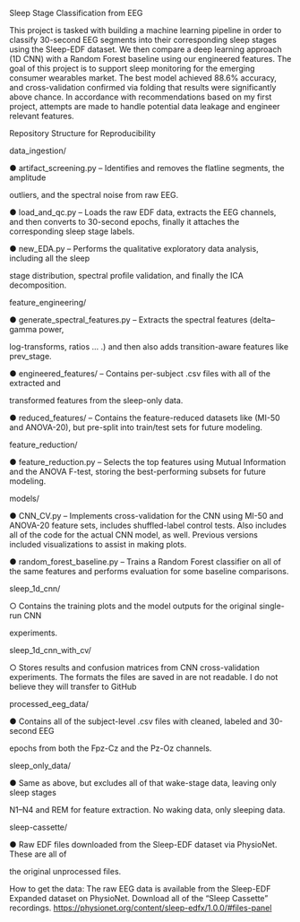 Sleep Stage Classification from EEG 

This project is tasked with building a machine learning pipeline in order to classify 30-second 
EEG segments into their corresponding sleep stages using the Sleep-EDF dataset. We then 
compare a deep learning approach (1D CNN) with a Random Forest baseline using our 
engineered features. The goal of this project is to support sleep monitoring for the emerging 
consumer wearables market. The best model achieved 88.6% accuracy, and cross-validation 
confirmed via folding that results were significantly above chance. In accordance with 
recommendations based on my first project, attempts are made to handle potential data leakage 
and engineer relevant features.  





Repository Structure for Reproducibility  




data_ingestion/ 

●  artifact_screening.py – Identifies and removes the flatline segments, the amplitude 

outliers, and the spectral noise from raw EEG. 

● load_and_qc.py – Loads the raw EDF data, extracts the EEG channels, and then 
converts to 30-second epochs, finally it attaches the corresponding sleep stage labels. 

●  new_EDA.py – Performs the qualitative exploratory data analysis, including all the sleep 

stage distribution, spectral profile validation, and finally the ICA decomposition. 




feature_engineering/ 

●  generate_spectral_features.py – Extracts the spectral features (delta–gamma power, 

log-transforms, ratios … .) and then also adds transition-aware features like prev_stage. 





●  engineered_features/ – Contains per-subject .csv files with all of the extracted and 

transformed features from the sleep-only data. 





● reduced_features/ – Contains the feature-reduced datasets like (MI-50 and ANOVA-20), 
but pre-split into train/test sets for future modeling. 




feature_reduction/ 

● feature_reduction.py – Selects the top features using Mutual Information and the ANOVA 
F-test, storing the best-performing subsets for future modeling. 





models/ 

●  CNN_CV.py – Implements cross-validation for the CNN using MI-50 and ANOVA-20 
feature sets, includes shuffled-label control tests. Also includes all of the code for the 
actual CNN model, as well. Previous versions included visualizations to assist in making plots.  

● random_forest_baseline.py – Trains a Random Forest classifier on all of the same 
features and performs evaluation for some baseline comparisons. 

sleep_1d_cnn/ 

○  Contains the training plots and the model outputs for the original single-run CNN 

experiments. 

sleep_1d_cnn_with_cv/ 

○  Stores results and confusion matrices from CNN cross-validation experiments. 
The formats the files are saved in are not readable. I do not believe they will 
transfer to GitHub 





processed_eeg_data/ 

●  Contains all of the subject-level .csv files with cleaned, labeled and 30-second EEG 

epochs from both the Fpz-Cz and the Pz-Oz channels. 





sleep_only_data/ 

●  Same as above, but excludes all of that wake-stage data, leaving only sleep stages 

N1–N4 and REM for feature extraction. No waking data, only sleeping data. 





sleep-cassette/

●  Raw EDF files downloaded from the Sleep-EDF dataset via PhysioNet. These are all of 

the original unprocessed files. 









How to get the data: 
The raw EEG data is available from the Sleep-EDF Expanded dataset on PhysioNet. Download 
all of the “Sleep Cassette” recordings. 
https://physionet.org/content/sleep-edfx/1.0.0/#files-panel 

